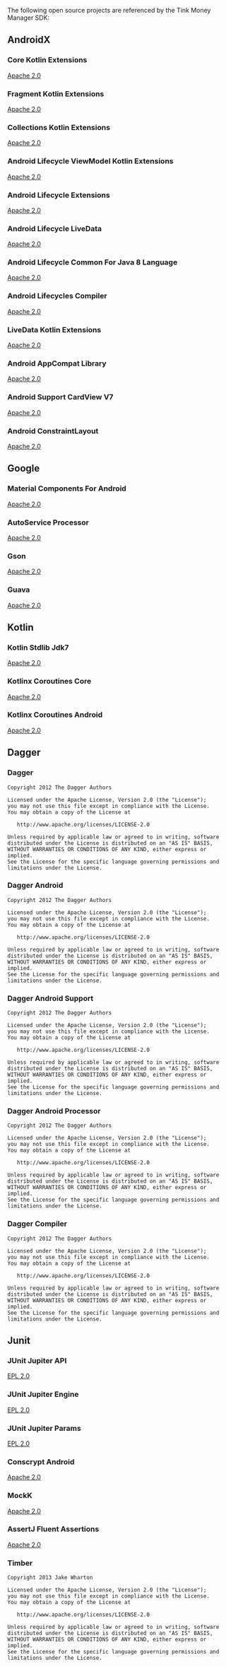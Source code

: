 The following open source projects are referenced by the Tink Money Manager SDK:

## AndroidX

### Core Kotlin Extensions
[Apache 2.0](https://github.com/androidx/androidx/blob/androidx-master-dev/LICENSE.txt)

### Fragment Kotlin Extensions
[Apache 2.0](https://github.com/androidx/androidx/blob/androidx-master-dev/LICENSE.txt)

### Collections Kotlin Extensions
[Apache 2.0](https://github.com/androidx/androidx/blob/androidx-master-dev/LICENSE.txt)

### Android Lifecycle ViewModel Kotlin Extensions
[Apache 2.0](https://github.com/androidx/androidx/blob/androidx-master-dev/LICENSE.txt)

### Android Lifecycle Extensions
[Apache 2.0](https://github.com/androidx/androidx/blob/androidx-master-dev/LICENSE.txt)

### Android Lifecycle LiveData
[Apache 2.0](https://github.com/androidx/androidx/blob/androidx-master-dev/LICENSE.txt)

### Android Lifecycle Common For Java 8 Language
[Apache 2.0](https://github.com/androidx/androidx/blob/androidx-master-dev/LICENSE.txt)

### Android Lifecycles Compiler
[Apache 2.0](https://github.com/androidx/androidx/blob/androidx-master-dev/LICENSE.txt)

### LiveData Kotlin Extensions
[Apache 2.0](https://github.com/androidx/androidx/blob/androidx-master-dev/LICENSE.txt)

### Android AppCompat Library
[Apache 2.0](https://github.com/androidx/androidx/blob/androidx-master-dev/LICENSE.txt)

### Android Support CardView V7
[Apache 2.0](https://github.com/androidx/androidx/blob/androidx-master-dev/LICENSE.txt)

### Android ConstraintLayout
[Apache 2.0](https://github.com/androidx/constraintlayout/blob/main/LICENSE)

## Google

### Material Components For Android
[Apache 2.0](https://github.com/material-components/material-components-android/blob/master/LICENSE)

### AutoService Processor
[Apache 2.0](https://github.com/google/auto/blob/master/LICENSE)

### Gson
[Apache 2.0](https://github.com/google/gson/blob/master/LICENSE)

### Guava
[Apache 2.0](https://github.com/google/guava/blob/master/COPYING)

## Kotlin

### Kotlin Stdlib Jdk7
[Apache 2.0](https://github.com/JetBrains/kotlin/blob/master/license/LICENSE.txt)

### Kotlinx Coroutines Core
[Apache 2.0](https://github.com/JetBrains/kotlin/blob/master/license/LICENSE.txt)

### Kotlinx Coroutines Android
[Apache 2.0](https://github.com/JetBrains/kotlin/blob/master/license/LICENSE.txt)

## Dagger

### Dagger
```text
Copyright 2012 The Dagger Authors

Licensed under the Apache License, Version 2.0 (the "License");
you may not use this file except in compliance with the License.
You may obtain a copy of the License at

   http://www.apache.org/licenses/LICENSE-2.0

Unless required by applicable law or agreed to in writing, software
distributed under the License is distributed on an "AS IS" BASIS,
WITHOUT WARRANTIES OR CONDITIONS OF ANY KIND, either express or implied.
See the License for the specific language governing permissions and
limitations under the License.
```

### Dagger Android
```text
Copyright 2012 The Dagger Authors

Licensed under the Apache License, Version 2.0 (the "License");
you may not use this file except in compliance with the License.
You may obtain a copy of the License at

   http://www.apache.org/licenses/LICENSE-2.0

Unless required by applicable law or agreed to in writing, software
distributed under the License is distributed on an "AS IS" BASIS,
WITHOUT WARRANTIES OR CONDITIONS OF ANY KIND, either express or implied.
See the License for the specific language governing permissions and
limitations under the License.
```

### Dagger Android Support
```text
Copyright 2012 The Dagger Authors

Licensed under the Apache License, Version 2.0 (the "License");
you may not use this file except in compliance with the License.
You may obtain a copy of the License at

   http://www.apache.org/licenses/LICENSE-2.0

Unless required by applicable law or agreed to in writing, software
distributed under the License is distributed on an "AS IS" BASIS,
WITHOUT WARRANTIES OR CONDITIONS OF ANY KIND, either express or implied.
See the License for the specific language governing permissions and
limitations under the License.
```

### Dagger Android Processor
```text
Copyright 2012 The Dagger Authors

Licensed under the Apache License, Version 2.0 (the "License");
you may not use this file except in compliance with the License.
You may obtain a copy of the License at

   http://www.apache.org/licenses/LICENSE-2.0

Unless required by applicable law or agreed to in writing, software
distributed under the License is distributed on an "AS IS" BASIS,
WITHOUT WARRANTIES OR CONDITIONS OF ANY KIND, either express or implied.
See the License for the specific language governing permissions and
limitations under the License.
```

### Dagger Compiler
```text
Copyright 2012 The Dagger Authors

Licensed under the Apache License, Version 2.0 (the "License");
you may not use this file except in compliance with the License.
You may obtain a copy of the License at

   http://www.apache.org/licenses/LICENSE-2.0

Unless required by applicable law or agreed to in writing, software
distributed under the License is distributed on an "AS IS" BASIS,
WITHOUT WARRANTIES OR CONDITIONS OF ANY KIND, either express or implied.
See the License for the specific language governing permissions and
limitations under the License.
```

## Junit

### JUnit Jupiter API
[EPL 2.0](https://github.com/junit-team/junit5/blob/main/LICENSE.md)

### JUnit Jupiter Engine
[EPL 2.0](https://github.com/junit-team/junit5/blob/main/LICENSE.md)

### JUnit Jupiter Params
[EPL 2.0](https://github.com/junit-team/junit5/blob/main/LICENSE.md)

### Conscrypt Android
[Apache 2.0](https://github.com/google/conscrypt/blob/master/LICENSE)

### MockK
[Apache 2.0](https://github.com/mockk/mockk/blob/master/LICENSE)

### AssertJ Fluent Assertions
[Apache 2.0](https://github.com/assertj/assertj-core/blob/main/LICENSE.txt)

### Timber
```text
Copyright 2013 Jake Wharton

Licensed under the Apache License, Version 2.0 (the "License");
you may not use this file except in compliance with the License.
You may obtain a copy of the License at

   http://www.apache.org/licenses/LICENSE-2.0

Unless required by applicable law or agreed to in writing, software
distributed under the License is distributed on an "AS IS" BASIS,
WITHOUT WARRANTIES OR CONDITIONS OF ANY KIND, either express or implied.
See the License for the specific language governing permissions and
limitations under the License.
```
